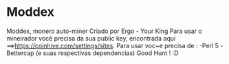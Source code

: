 # Moddex
Moddex, monero auto-miner
Criado por Ergo - Your King 
Para usar o mineirador você precisa da sua public key, encontrada aqui ==>https://coinhive.com/settings/sites. 
Para usar voc~e precisa de : 
-Perl 5
-Bettercap (e suas respectivas dependencias)
Good Hunt ! :D
